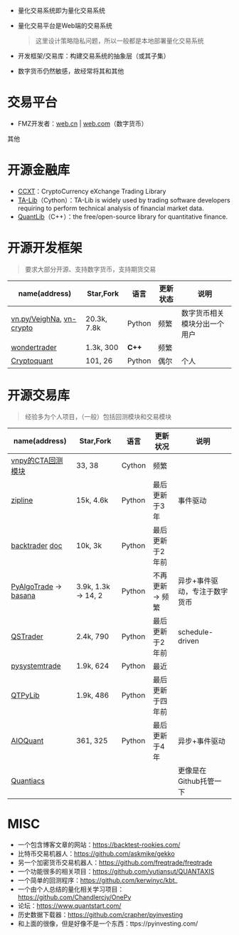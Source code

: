 + 量化交易系统即为量化交易系统
+ 量化交易平台是Web端的交易系统
	>这里设计策略隐私问题，所以一般都是本地部署量化交易系统

+ 开发框架/交易库：构建交易系统的抽象层（或其子集）
+ 数字货币仍然敏感，故经常将其和其他

# 交易平台

+ FMZ开发者：[web.cn](https://www.fmz.cn/) | [web.com](https://www.fmz.com/)（数字货币）

其他

# 开源金融库

+ [CCXT](https://github.com/ccxt/ccxt)：CryptoCurrency eXchange Trading Library
+ [TA-Lib](https://github.com/TA-Lib/ta-lib-python)（Cython）：TA-Lib is widely used by trading software developers requiring to perform technical analysis of financial market data.
+ [QuantLib](https://github.com/lballabio/QuantLib)（C++）：the free/open-source library for quantitative finance.

# 开源开发框架
>要求大部分开源、支持数字货币，支持期货交易

| name(address)                                                                       | Star,Fork   | 语言    | 更新状态 | 说明                         |
| ----------------------------------------------------------------------------------- | ----------- | ------- | -------- | ---------------------------- |
| [vn.py/VeighNa](https://github.com/vnpy), [vn-crypto](https://github.com/vn-crypto) | 20.3k, 7.8k | Python  | 频繁     | 数字货币相关模块分出一个用户 |
| [wondertrader](https://github.com/wondertrader)                                     | 1.3k, 300   | **C++** | 频繁     |                              |
| [Cryptoquant](https://github.com/studyquant/cryptoquant)                            | 101, 26     | Python  | 偶尔     | 个人                         |

# 开源交易库
>经验多为个人项目，（一般）包括回测模块和交易模块

| name(address)                                                                                      | Star,Fork           | 语言   | 更新状况         | 说明                          |
| -------------------------------------------------------------------------------------------------- | ------------------- | ------ | ---------------- | ----------------------------- |
| [vnpy的CTA回测模块](https://github.com/vnpy/vnpy_ctabacktester)                                    | 33, 38              | Cython | 频繁             |                               |
| [zipline](https://github.com/quantopian/zipline)                                                   | 15k, 4.6k           | Python | 最后更新于3年    | 事件驱动                      |
| [backtrader](https://github.com/mementum/backtrader) [doc](https://www.backtrader.com/)            | 10k, 3k             | Python | 最后更新于2年前  |                               |
| [PyAlgoTrade](https://github.com/gbeced/pyalgotrade) -> [basana](https://github.com/gbeced/basana) | 3.9k, 1.3k -> 14, 2 | Python | 不再更新 -> 频繁 | 异步+事件驱动，专注于数字货币 |
| [QSTrader](https://github.com/mhallsmoore/qstrader)                                                | 2.4k, 790           | Python | 最后更新于2年前  | schedule-driven               |
| [pysystemtrade](https://github.com/robcarver17/pysystemtrade)                                      | 1.9k, 624           | Python | 最近             |                               |
| [QTPyLib](https://github.com/ranaroussi/qtpylib)                                                   | 1.9k, 486           | Python | 最后更新于四年前 |                               |
| [AIOQuant](https://github.com/paulran/aioquant)                                                    | 361, 325            | Python | 最后更新于4年    | 异步+事件驱动                 |
| [Quantiacs](https://github.com/quantiacs)                                                          |                     |        |                  | 更像是在Github托管一下        |

# MISC

+ 一个包含博客文章的网站：https://backtest-rookies.com/
+ 比特币交易机器人：https://github.com/askmike/gekko
+ 另一个加密货币交易机器人：https://github.com/freqtrade/freqtrade
+ 一个功能很多的相关项目：https://github.com/yutiansut/QUANTAXIS
+ 一个简单的回测程序：https://github.com/kerwinyc/kbt_
+ 一个由个人总结的量化相关学习项目：https://github.com/Chandlercjy/OnePy
+ 论坛：https://www.quantstart.com/
+ 历史数据下载器：https://github.com/crapher/pyinvesting
+ 和上面的很像，但是好像不是一个东西：ttps://pyinvesting.com/